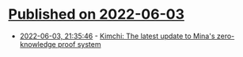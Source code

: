 # [Published on 2022-06-03](index.md)

* [2022-06-03, 21:35:46](https://news.ycombinator.com/item?id=31613961) - [Kimchi: The latest update to Mina's zero-knowledge proof system](https://cryptologie.net/article/554/kimchi-the-latest-update-to-minas-proof-system/)
